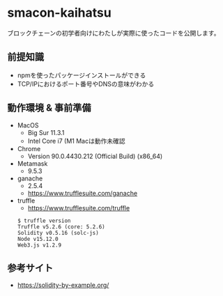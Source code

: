 # smacon-kaihatsu
ブロックチェーンの初学者向けにわたしが実際に使ったコードを公開します。

## 前提知識
- npmを使ったパッケージインストールができる
- TCP/IPにおけるポート番号やDNSの意味がわかる

## 動作環境 & 事前準備
- MacOS
  - Big Sur 11.3.1
  - Intel Core i7 (M1 Macは動作未確認
- Chrome
  - Version 90.0.4430.212 (Official Build) (x86_64)
- Metamask
  - 9.5.3
- ganache
  - 2.5.4
  - https://www.trufflesuite.com/ganache
- truffle
  - https://www.trufflesuite.com/truffle
  ```
  $ truffle version
  Truffle v5.2.6 (core: 5.2.6)
  Solidity v0.5.16 (solc-js)
  Node v15.12.0
  Web3.js v1.2.9
  ```
## 参考サイト
- https://solidity-by-example.org/
